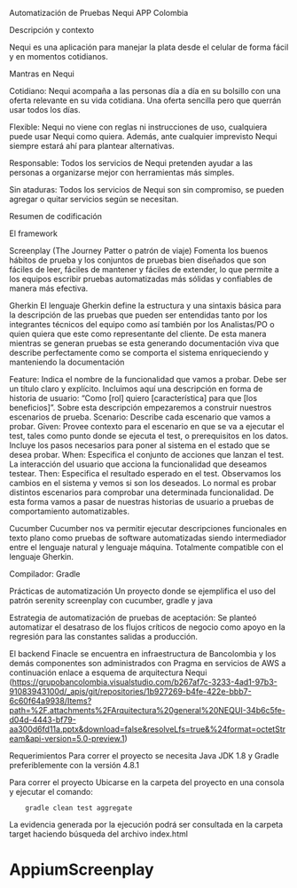 Automatización de Pruebas Nequi APP Colombia

Descripción y contexto

Nequi es una aplicación para manejar la plata desde el celular de forma fácil y en momentos cotidianos.

Mantras en Nequi

Cotidiano:
Nequi acompaña a las personas día a día en su bolsillo con una oferta
relevante en su vida cotidiana. Una oferta sencilla pero que querrán
usar todos los días.

Flexible:
Nequi no viene con reglas ni instrucciones de uso, cualquiera puede usar Nequi como quiera. Además, ante cualquier imprevisto Nequi siempre estará ahí para plantear alternativas.

Responsable:
Todos los servicios de Nequi pretenden ayudar a las personas a organizarse mejor con herramientas más simples.

Sin ataduras:
Todos los servicios de Nequi son sin compromiso, se pueden agregar o quitar servicios según se necesitan.


Resumen de codificación


El framework

Screenplay (The Journey Patter o patrón de viaje)
Fomenta los buenos hábitos de prueba y los conjuntos de pruebas bien diseñados que son fáciles de leer, fáciles de mantener y fáciles de extender, lo que permite a los equipos escribir pruebas automatizadas más sólidas y confiables de manera más efectiva.

Gherkin
El lenguaje Gherkin define la estructura y una sintaxis básica para la descripción de las pruebas que pueden ser entendidas tanto por los integrantes técnicos del equipo como así también por los Analistas/PO o quien quiera que este como representante del cliente. De esta manera mientras se generan pruebas se esta generando documentación viva que describe perfectamente como se comporta el sistema enriqueciendo y manteniendo la documentación

Feature: Indica el nombre de la funcionalidad que vamos a probar. Debe ser un título claro y explícito. Incluimos aquí una descripción en forma de historia de usuario: “Como [rol] quiero [característica] para que [los beneficios]”. Sobre esta descripción empezaremos a construir nuestros escenarios de prueba.
Scenario: Describe cada escenario que vamos a probar.
Given: Provee contexto para el escenario en que se va a ejecutar el test, tales como punto donde se ejecuta el test, o prerequisitos en los datos. Incluye los pasos necesarios para poner al sistema en el estado que se desea probar.
When: Especifica el conjunto de acciones que lanzan el test. La interacción del usuario que acciona la funcionalidad que deseamos testear.
Then: Especifica el resultado esperado en el test. Observamos los cambios en el sistema y vemos si son los deseados. Lo normal es probar distintos escenarios para comprobar una determinada funcionalidad. De esta forma vamos a pasar de nuestras historias de usuario a pruebas de comportamiento automatizables.

Cucumber
Cucumber nos va permitir ejecutar descripciones funcionales en texto plano como pruebas de software automatizadas siendo intermediador entre el lenguaje natural y lenguaje máquina. Totalmente compatible con el lenguaje Gherkin.

Compilador: Gradle

Prácticas de automatización
Un proyecto donde se ejemplifica el uso del patrón serenity screenplay  con cucumber, gradle y java

Estrategia de automatización de pruebas de aceptación:
Se planteó automatizar el desatraso de los flujos críticos de negocio como apoyo en la regresión para las constantes salidas a producción.

El backend Finacle se encuentra en infraestructura de Bancolombia y los demás componentes son administrados con Pragma en servicios de AWS
a continuación enlace a esquema de arquitectura Nequi
 (https://grupobancolombia.visualstudio.com/b267af7c-3233-4ad1-97b3-91083943100d/_apis/git/repositories/1b927269-b4fe-422e-bbb7-6c60f64a9938/Items?path=%2F.attachments%2FArquitectura%20general%20NEQUI-34b6c5fe-d04d-4443-bf79-aa300d6fd11a.pptx&download=false&resolveLfs=true&%24format=octetStream&api-version=5.0-preview.1)


Requerimientos
Para correr el proyecto se necesita Java JDK 1.8 y Gradle preferiblemente con la versión 4.8.1

Para correr el proyecto
Ubicarse en la carpeta del proyecto en una consola y ejecutar el comando:

        gradle clean test aggregate

La evidencia generada por la ejecución podrá ser consultada en la carpeta target haciendo búsqueda del archivo index.html
# AppiumScreenplay
